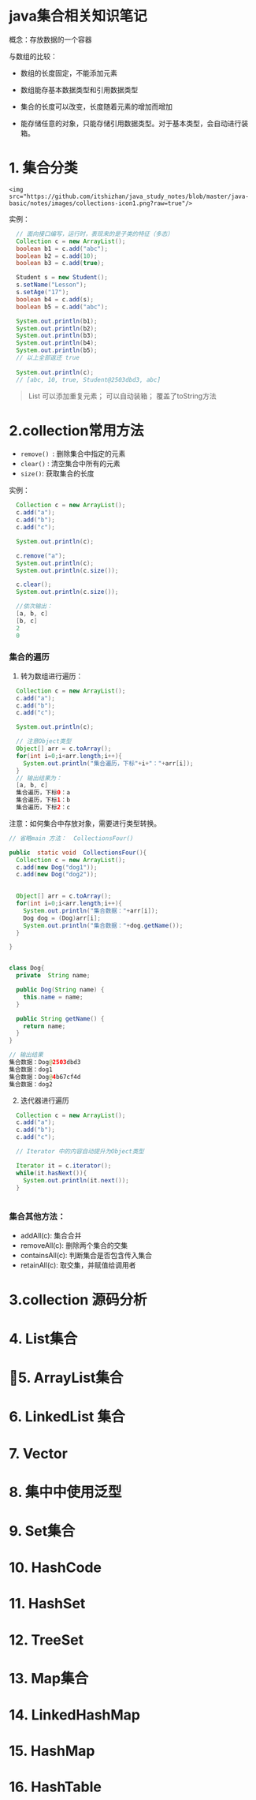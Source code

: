 # java集合相关知识笔记

概念：存放数据的一个容器

与数组的比较：

- 数组的长度固定，不能添加元素
- 数组能存基本数据类型和引用数据类型

- 集合的长度可以改变，长度随着元素的增加而增加
- 能存储任意的对象，只能存储引用数据类型。对于基本类型，会自动进行装箱。


# 1. 集合分类
```
<img src="https://github.com/itshizhan/java_study_notes/blob/master/java-basic/notes/images/collections-icon1.png?raw=true"/>
```

实例：

```java
  // 面向接口编写，运行时，表现来的是子类的特征（多态）
  Collection c = new ArrayList();
  boolean b1 = c.add("abc");
  boolean b2 = c.add(10);
  boolean b3 = c.add(true);

  Student s = new Student();
  s.setName("Lesson");
  s.setAge("17");
  boolean b4 = c.add(s);
  boolean b5 = c.add("abc");

  System.out.println(b1);
  System.out.println(b2);
  System.out.println(b3);
  System.out.println(b4);
  System.out.println(b5);
  // 以上全部返还 true
 
  System.out.println(c);
  // [abc, 10, true, Student@2503dbd3, abc]
```
> List 可以添加重复元素； 可以自动装箱； 覆盖了toString方法




# 2.collection常用方法

- `remove() `: 删除集合中指定的元素
- `clear()` : 清空集合中所有的元素
- `size()`: 获取集合的长度

实例：
```java
  Collection c = new ArrayList();
  c.add("a");
  c.add("b");
  c.add("c");

  System.out.println(c);

  c.remove("a");
  System.out.println(c);
  System.out.println(c.size());

  c.clear();
  System.out.println(c.size());

  //依次输出：
  [a, b, c]
  [b, c]
  2
  0
```

### 集合的遍历

1. 转为数组进行遍历：

```java
  Collection c = new ArrayList();
  c.add("a");
  c.add("b");
  c.add("c");

  System.out.println(c);

  // 注意Object类型
  Object[] arr = c.toArray();
  for(int i=0;i<arr.length;i++){
    System.out.println("集合遍历，下标"+i+"："+arr[i]);
  }
  // 输出结果为：
  [a, b, c]
  集合遍历，下标0：a
  集合遍历，下标1：b
  集合遍历，下标2：c
```

注意：如何集合中存放对象，需要进行类型转换。

```java
// 省略main 方法：  CollectionsFour()

public  static void  CollectionsFour(){
  Collection c = new ArrayList();
  c.add(new Dog("dog1"));
  c.add(new Dog("dog2"));
  

  Object[] arr = c.toArray();
  for(int i=0;i<arr.length;i++){
    System.out.println("集合数据："+arr[i]);
    Dog dog = (Dog)arr[i];
    System.out.println("集合数据："+dog.getName());
  }

}


class Dog{
  private  String name;

  public Dog(String name) {
    this.name = name;
  }

  public String getName() {
    return name;
  }
}

// 输出结果
集合数据：Dog@2503dbd3
集合数据：dog1
集合数据：Dog@4b67cf4d
集合数据：dog2
```

2. 迭代器进行遍历

```java
  Collection c = new ArrayList();
  c.add("a");
  c.add("b");
  c.add("c");

  // Iterator 中的内容自动提升为Object类型

  Iterator it = c.iterator();
  while(it.hasNext()){
    System.out.println(it.next());
  }
  
```





### 集合其他方法：

- addAll(c): 集合合并
- removeAll(c): 删除两个集合的交集
- containsAll(c): 判断集合是否包含传入集合
- retainAll(c): 取交集，并赋值给调用者



# 3.collection 源码分析

# 4. List集合

# 5. ArrayList集合

# 6. LinkedList 集合

# 7. Vector

# 8. 集中中使用泛型


# 9.  Set集合

# 10. HashCode

# 11. HashSet

# 12. TreeSet

# 13. Map集合

# 14. LinkedHashMap

# 15. HashMap

# 16. HashTable






